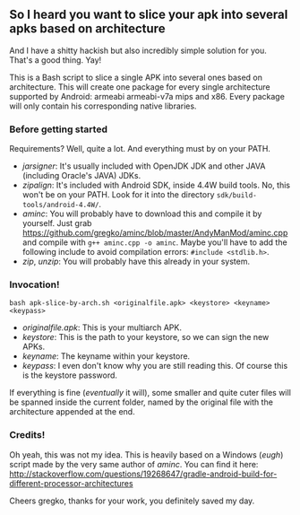 ## So I heard you want to slice your apk into several apks based on architecture

And I have a shitty hackish but also incredibly simple solution for you. That's a good thing. Yay!

This is a Bash script to slice a single APK into several ones based on architecture. This will create one package for every single architecture supported by Android: armeabi armeabi-v7a mips and x86. Every package will only contain his corresponding native libraries.

### Before getting started

Requirements? Well, quite a lot. And everything must by on your PATH.

  * *jarsigner*: It's usually included with OpenJDK JDK and other JAVA (including Oracle's JAVA) JDKs.
  * *zipalign*: It's included with Android SDK, inside 4.4W build tools. No, this won't be on your PATH. Look for it into the directory `sdk/build-tools/android-4.4W/`.
  * *aminc*: You will probably have to download this and compile it by yourself. Just grab https://github.com/gregko/aminc/blob/master/AndyManMod/aminc.cpp and compile with `g++ aminc.cpp -o aminc`. Maybe you'll have to add the following include to avoid compilation errors: `#include <stdlib.h>`.
  * *zip*, *unzip*: You will probably have this already in your system.

### Invocation!

`bash apk-slice-by-arch.sh <originalfile.apk> <keystore> <keyname> <keypass>`

  * *originalfile.apk*: This is your multiarch APK.
  * *keystore*: This is the path to your keystore, so we can sign the new APKs.
  * *keyname*: The keyname within your keystore.
  * *keypass*: I even don't know why you are still reading this. Of course this is the keystore password.

If everything is fine (*eventually* it will), some smaller and quite cuter files will be spanned inside the current folder, named by the original file with the architecture appended at the end.

### Credits!

Oh yeah, this was not my idea. This is heavily based on a Windows (*eugh*) script made by the very same author of *aminc*. You can find it here: http://stackoverflow.com/questions/19268647/gradle-android-build-for-different-processor-architectures

Cheers gregko, thanks for your work, you definitely saved my day.

